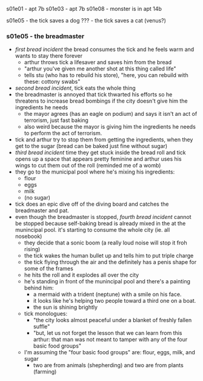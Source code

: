 s01e01 - apt 7b
s01e03 - apt 7b
s01e08 - monster is in apt 14b

s01e05 - the tick saves a dog
??? - the tick saves a cat (venus?)



### s01e05 - the breadmaster

- *first bread incident* the bread consumes the tick and he feels warm and wants to stay there forever
  - arthur throws tick a lifesaver and saves him from the bread
  - "arthur you've given me another shot at this thing called life"
  - tells stu (who has to rebuild his store), "here, you can rebuild with these: cottony swabs"
- *second bread incident*, tick eats the whole thing
- the breadmaster is annoyed that tick thwarted his efforts so he threatens to increase bread bombings if the city doesn't give him the ingredients he needs
  - the mayor agrees (has an eagle on podium) and says it isn't an act of terrorism, just fast baking
  - also weird because the mayor is giving him the ingredients he needs to perform the act of terrorism.
- tick and arthur try to stop them from getting the ingredients, when they get to the sugar (bread can be baked just fine without sugar)
- *third bread incident* time they get stuck inside the bread roll and tick opens up a space that appears pretty feminine and arthur uses his wings to cut them out of the roll (reminded me of a womb)
- they go to the municipal pool where he's mixing his ingredients:
  - flour
  - eggs
  - milk 
  - (no sugar)
- tick does an epic dive off of the diving board and catches the breadmaster and pat.
- even though the breadmaster is stopped, *fourth bread incident* cannot be stopped because self-baking bread is already mixed in the at the munincipal pool. it's starting to consume the whole city (ie. all nosebook)
  - they decide that a sonic boom (a really loud noise will stop it froh rising)
  - the tick wakes the human bullet up and tells him to put triple charge
  - the tick flying through the air and the definitely has a penis shape for some of the frames
  - he hits the roll and it explodes all over the city
  - he's standing in front of the munincipal pool and there's a painting behind him:
    - a mermaid with a trident (neptune) with a smile on his face.
    - it looks like he's helping two people toward a third one on a boat.
    - the sun is shining brightly
  - tick monologues:
    - "the city looks almost peaceful under a blanket of freshly fallen suffle"
    - "but, let us not forget the lesson that we can learn from this arthur: that man was not meant to tamper with any of the four basic food groups"
  - I'm assuming the "four basic food groups" are: flour, eggs, milk, and sugar
    - two are from animals (shepherding) and two are from plants (farming)

